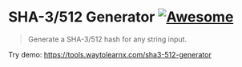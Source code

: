 # SHA-3/512 Generator [![Awesome](https://cdn.rawgit.com/sindresorhus/awesome/d7305f38d29fed78fa85652e3a63e154dd8e8829/media/badge.svg)](https://github.com/sindresorhus/awesome)

>Generate a SHA-3/512 hash for any string input.

Try demo: https://tools.waytolearnx.com/sha3-512-generator
